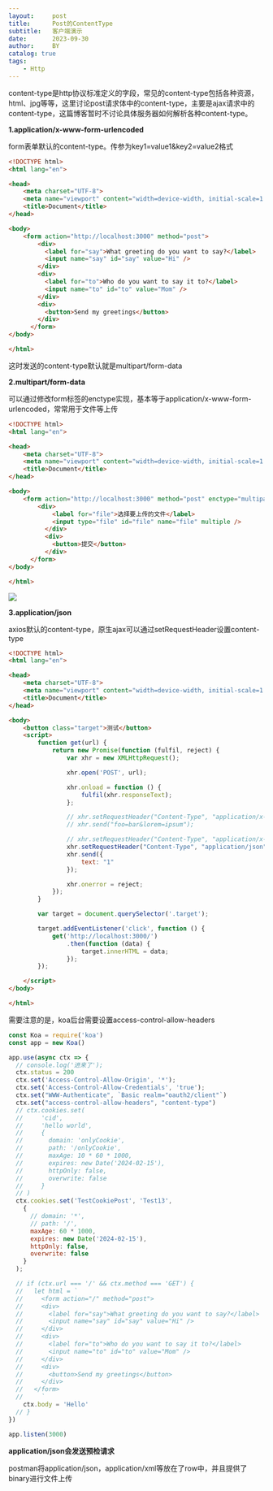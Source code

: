 ```yaml
---
layout:     post
title:      Post的ContentType
subtitle:   客户端演示
date:       2023-09-30
author:     BY
catalog: true
tags:
    - Http
---
```


content-type是http协议标准定义的字段，常见的content-type包括各种资源，html、jpg等等，这里讨论post请求体中的content-type，主要是ajax请求中的content-type，这篇博客暂时不讨论具体服务器如何解析各种content-type。

**1.application/x-www-form-urlencoded**

form表单默认的content-type。传参为key1=value1&key2=value2格式

```html
<!DOCTYPE html>
<html lang="en">

<head>
    <meta charset="UTF-8">
    <meta name="viewport" content="width=device-width, initial-scale=1.0">
    <title>Document</title>
</head>

<body>
    <form action="http://localhost:3000" method="post">
        <div>
          <label for="say">What greeting do you want to say?</label>
          <input name="say" id="say" value="Hi" />
        </div>
        <div>
          <label for="to">Who do you want to say it to?</label>
          <input name="to" id="to" value="Mom" />
        </div>
        <div>
          <button>Send my greetings</button>
        </div>
      </form>
</body>

</html>
```

这时发送的content-type默认就是multipart/form-data



**2.multipart/form-data**

可以通过修改form标签的enctype实现，基本等于application/x-www-form-urlencoded，常常用于文件等上传

```html
<!DOCTYPE html>
<html lang="en">

<head>
    <meta charset="UTF-8">
    <meta name="viewport" content="width=device-width, initial-scale=1.0">
    <title>Document</title>
</head>

<body>
    <form action="http://localhost:3000" method="post" enctype="multipart/form-data">
        <div>
            <label for="file">选择要上传的文件</label>
            <input type="file" id="file" name="file" multiple />
          </div>
          <div>
            <button>提交</button>
          </div>
      </form>
</body>

</html>
```

![](https://p.sda1.dev/13/e21a9d11f2505ad0e66d4a51c9e47e46/01.png)



**3.application/json**

axios默认的content-type，原生ajax可以通过setRequestHeader设置content-type

```html
<!DOCTYPE html>
<html lang="en">

<head>
    <meta charset="UTF-8">
    <meta name="viewport" content="width=device-width, initial-scale=1.0">
    <title>Document</title>
</head>

<body>
    <button class="target">测试</button>
    <script>
        function get(url) {
            return new Promise(function (fulfil, reject) {
                var xhr = new XMLHttpRequest();

                xhr.open('POST', url);

                xhr.onload = function () {
                    fulfil(xhr.responseText);
                };

                // xhr.setRequestHeader("Content-Type", "application/x-www-form-urlencoded");
                // xhr.send("foo=bar&lorem=ipsum");

                // xhr.setRequestHeader("Content-Type", "application/x-www-form-urlencoded");
                xhr.setRequestHeader("Content-Type", "application/json");
                xhr.send({
                    text: "1"
                });

                xhr.onerror = reject;
            });
        }

        var target = document.querySelector('.target');

        target.addEventListener('click', function () {
            get('http://localhost:3000/')
                .then(function (data) {
                    target.innerHTML = data;
                });
        });

    </script>
</body>

</html>
```

需要注意的是，koa后台需要设置access-control-allow-headers

```javascript
const Koa = require('koa')
const app = new Koa()

app.use(async ctx => {
  // console.log('进来了');
  ctx.status = 200
  ctx.set('Access-Control-Allow-Origin', '*');
  ctx.set('Access-Control-Allow-Credentials', 'true');
  ctx.set("WWW-Authenticate", `Basic realm="oauth2/client"`)
  ctx.set("access-control-allow-headers", "content-type")
  // ctx.cookies.set(
  //     'cid', 
  //     'hello world',
  //     {
  //       domain: 'onlyCookie',  
  //       path: '/onlyCookie',      
  //       maxAge: 10 * 60 * 1000, 
  //       expires: new Date('2024-02-15'),  
  //       httpOnly: false,
  //       overwrite: false  
  //     }
  // )
  ctx.cookies.set('TestCookiePost', 'Test13',
    {
      // domain: '*',
      // path: '/',
      maxAge: 60 * 1000,
      expires: new Date('2024-02-15'),
      httpOnly: false,
      overwrite: false
    }
  );

  // if (ctx.url === '/' && ctx.method === 'GET') {
  //   let html = `
  //     <form action="/" method="post">
  //     <div>
  //       <label for="say">What greeting do you want to say?</label>
  //       <input name="say" id="say" value="Hi" />
  //     </div>
  //     <div>
  //       <label for="to">Who do you want to say it to?</label>
  //       <input name="to" id="to" value="Mom" />
  //     </div>
  //     <div>
  //       <button>Send my greetings</button>
  //     </div>
  //   </form>
  //     `
    ctx.body = 'Hello'
  // }
})

app.listen(3000)

```

**application/json会发送预检请求**

postman将application/json，application/xml等放在了row中，并且提供了binary进行文件上传
